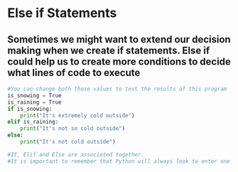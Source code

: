 # Else if Statements
## Sometimes we might want to extend our decision making when we create if statements. Else if could help us to create more conditions to decide what lines of code to execute
```python 
#You can change both those values to test the results of this program
is_snowing = True
is_raining = True
if is_snowing:
    print("It's extremely cold outside")
elif is_raining:
    print("It's not so cold outside")
else:
    print("It's not cold outside")

#If, Elif and Else are associated together.
#It is important to remember that Python will always look to enter one statement in one nested If statement.
```